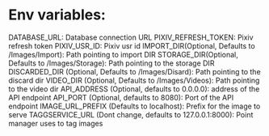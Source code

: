 # Env variables:
DATABASE_URL: Database connection URL 
PIXIV_REFRESH_TOKEN: Pixiv refresh token 
PIXIV_USR_ID: Pixiv usr id
IMPORT_DIR(Optional, Defaults to /Images/Import): Path pointing to import DIR
STORAGE_DIR(Optional, Defaults to /Images/Storage): Path pointing to the storage DIR
DISCARDED_DIR (Optional, Defaults to /Images/Disard): Path pointing to the discard dir
VIDEO_DIR (Optional, Defaults to /Images/Videos): Path pointing to the video dir
API_ADDRESS (Optional, defaults to 0.0.0.0): address of the API endpoint
API_PORT (Optional, defaults to 8080): Port of the API endpoint
IMAGE_URL_PREFIX (Defaults to localhost): Prefix for the image to serve
TAGGSERVICE_URL (Dont change, defaults to 127.0.0.1:8000): Point manager uses to tag images
